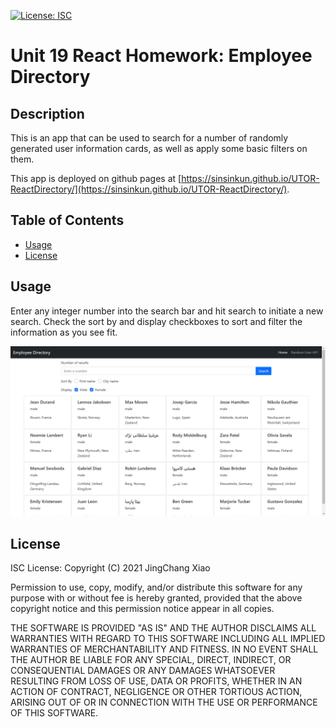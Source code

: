 [![License: ISC](https://img.shields.io/badge/License-ISC-blue.svg)](https://opensource.org/licenses/ISC)

# Unit 19 React Homework: Employee Directory

## Description
This is an app that can be used to search for a number of randomly generated user information cards, as well as apply some basic filters on them.

This app is deployed on github pages at [https://sinsinkun.github.io/UTOR-ReactDirectory/](https://sinsinkun.github.io/UTOR-ReactDirectory/).

## Table of Contents
* [Usage](#usage)
* [License](#license)

## Usage
Enter any integer number into the search bar and hit search to initiate a new search. Check the sort by and display checkboxes to sort and filter the information as you see fit.

![Screenshot](./public/screenshot.png)

## License
ISC License: Copyright (C) 2021 JingChang Xiao 

Permission to use, copy, modify, and/or distribute this software for any purpose with or without fee is hereby granted, provided that the above copyright notice and this permission notice appear in all copies. 

THE SOFTWARE IS PROVIDED "AS IS" AND THE AUTHOR DISCLAIMS ALL WARRANTIES WITH REGARD TO THIS SOFTWARE INCLUDING ALL IMPLIED WARRANTIES OF MERCHANTABILITY AND FITNESS. IN NO EVENT SHALL THE AUTHOR BE LIABLE FOR ANY SPECIAL, DIRECT, INDIRECT, OR CONSEQUENTIAL DAMAGES OR ANY DAMAGES WHATSOEVER RESULTING FROM LOSS OF USE, DATA OR PROFITS, WHETHER IN AN ACTION OF CONTRACT, NEGLIGENCE OR OTHER TORTIOUS ACTION, ARISING OUT OF OR IN CONNECTION WITH THE USE OR PERFORMANCE OF THIS SOFTWARE.